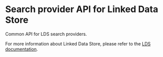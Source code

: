 # Search provider API for Linked Data Store

Common API for LDS search providers.

For more information about Linked Data Store, please refer to the [LDS documentation](https://github.com/statisticsnorway/linked-data-store-documentation).

